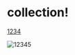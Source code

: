 # collection!
[1234](https://user-images.githubusercontent.com/85027066/221266431-490d004c-93f7-40fa-b10a-bd0bd43de18a.png)

![12345](https://user-images.githubusercontent.com/85027066/221266460-4030f750-44f5-4ef5-b221-b69161764808.png)
